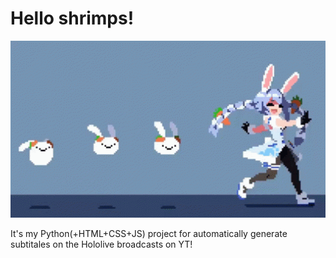 # Hello shrimps!
![Иллюстрация к проекту](hg/pekora(cover).gif)

It's my Python(+HTML+CSS+JS) project for automatically generate subtitales on the Hololive broadcasts on YT!
